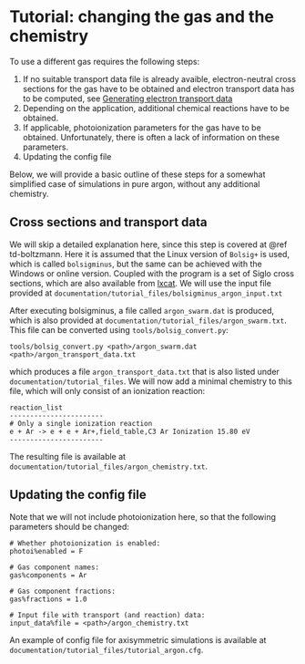 # Tutorial: changing the gas and the chemistry

To use a different gas requires the following steps:

1. If no suitable transport data file is already avaible, electron-neutral cross sections for the gas have to be obtained and electron transport data has to be computed, see [Generating electron transport data](documentation/transport_data.md)
2. Depending on the application, additional chemical reactions have to be obtained.
3. If applicable, photoionization parameters for the gas have to be obtained. Unfortunately, there is often a lack of information on these parameters.
4. Updating the config file

Below, we will provide a basic outline of these steps for a somewhat simplified case of simulations in pure argon, without any additional chemistry.

## Cross sections and transport data

We will skip a detailed explanation here, since this step is covered at @ref td-boltzmann. Here it is assumed that the Linux version of `Bolsig+` is used, which is called `bolsigminus`, but the same can be achieved with the Windows or online version. Coupled with the program is a set of Siglo cross sections, which are also available from [lxcat](https://lxcat.net). We will use the input file provided at `documentation/tutorial_files/bolsigminus_argon_input.txt`

After executing bolsigminus, a file called `argon_swarm.dat` is produced, which is also provided at `documentation/tutorial_files/argon_swarm.txt`. This file can be converted using `tools/bolsig_convert.py`:

    tools/bolsig_convert.py <path>/argon_swarm.dat <path>/argon_transport_data.txt

which produces a file `argon_transport_data.txt` that is also listed under `documentation/tutorial_files`. We will now add a minimal chemistry to this file, which will only consist of an ionization reaction:

    reaction_list
    -----------------------
    # Only a single ionization reaction
    e + Ar -> e + e + Ar+,field_table,C3 Ar Ionization 15.80 eV
    -----------------------

The resulting file is available at `documentation/tutorial_files/argon_chemistry.txt`.

## Updating the config file

Note that we will not include photoionization here, so that the following parameters should be changed:

    # Whether photoionization is enabled:
    photoi%enabled = F

    # Gas component names:
    gas%components = Ar

    # Gas component fractions:
    gas%fractions = 1.0

    # Input file with transport (and reaction) data:
    input_data%file = <path>/argon_chemistry.txt

An example of config file for axisymmetric simulations is available at `documentation/tutorial_files/tutorial_argon.cfg`.
